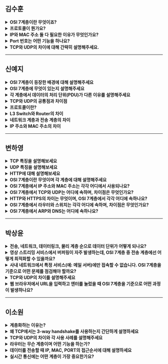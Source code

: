 ## 김수훈

<details>
<summary><b>OSI 7계층이란 무엇이죠?</b></summary>
<div markdown="1">
OSI 7계층은 국제표준화기구에서 데이터가 송수신되는 과정을 7개의 계층으로 나눠 정리한 것입니다. 1계층인 물리 계층부터 시작해, 데이터링크 계층, 네트워크 계층, 전송 계층, 세션 계층, 프레젠테이션 계층, 애플리케이션 계층으로 나뉘어 있습니다.

각 계층에 대해 간단하게 설명드리겠습니다.

1계층인 물리 계층은 데이터를 전기적 신호로, 혹은 전기적 신호를 데이터로 변환하는 과정이 이뤄집니다.

2계층인 데이터링크 계층은 네트워크 상에서 데이터가 송수신될 때 이동하는 각 노드들의 간 데이터의 신뢰성을 보장합니다.

3계층인 네트워크 계층은 데이터가 송수신되는 각 컴퓨터에 주소를 부여하고, 네트워크 상에서 데이터가 이동하는 경로를 설정합니다.

4계층인 전송 계층은 데이터가 도착한 엔드포인트 간의 데이터의 신뢰성을 보장합니다.

5계층인 세션 계층에서 두 엔드포인트 간의 연결이 이뤄진 후에,

6계층인 프레젠테이션 계층에서 데이터를 사용하기 위한 데이터 암호화 및 복호화, 압축 등의 작업이 이뤄집니다.

이 과정을 거쳐 7계층인 애플리케이션 계층에서 데이터를 사용할 수 있습니다.
</div>
</details>

<details>
<summary><b>프로토콜이 뭔가요?</b></summary>
<div markdown="1">
네트워크에서 송신자와 수신자가 데이터를 정확하게 주고받기 위해 정해진 약속이며 통신 방식, 데이터 형식, 오류 처리 방법 등을 포함하고 있습니다.

<details>
<summary><b>그럼 프로토콜이 왜 필요한가요?</b></summary>
<div markdown="1">
사람도 같은 언어를 사용해야 대화가 가능하듯, 네트워크에서도 공통된 규칙이 있어야 서로 데이터를 주고받을 수 있기 때문입니다.
</div>
</details>
</div>
</details>

<details>
<summary><b>IP와 MAC 주소 둘 다 필요한 이유가 무엇인가요?</b></summary>
<div markdown="1">
전 세계에서 유일한 값을 가지는 MAC 주소만을 이용해 통신을 할 수 있지만, 효율적인 통신을 하지 못하기 때문에 IP 주소와 MAC 주소를 둘 다 사용하는 것입니다. IP 주소는 엔드포인트의 집합을 나타냅니다. 따라서 각 노드를 지나면서 점차 좁은 범위의 주소로 제한할 수 있고, 매번 달라지는 IP 주소를 대신해 MAC 주소를 이용해 마지막 노드에서 엔드포인트를 찾아갈 수 있는 것입니다.
</div>
</details>

<details>
<summary><b>Port 번호는 어떤 기능을 하나요?</b></summary>
<div markdown="1">
포트 번호는 엔드포인트에 데이터가 도착했을 때 어떤 프로세스로 데이터를 전달해야 할지 결정짓습니다. 일반적으로 어떤 프로토콜을 이용하냐에 따라 포트 번호가 달라지며, 대표적인 프로토콜로 80번 포트를 사용하는 HTTP, 443번 포트를 사용하는 HTTPS 등이 있습니다.
</div>
</details>

<details>
<summary><b>TCP와 UDP의 차이에 대해 간략히 설명해주세요.</b></summary>
<div markdown="1">
TCP는 연결 지향형 프로토콜로 3-way handshake를 통해 연결을 설정한 후 데이터를 주고받습니다. 패킷 손실이 발생하면 재전송(ACK, Sequence Number)과 흐름 제어, 혼잡 제어를 통해 신뢰성을 보장합니다. 때문에 웹 브라우징, 이메일, 파일 전송과 같이 정확한 데이터 전달이 중요한 서비스에서 사용됩니다.

반면에 UDP는 비연결형 프로토콜로, 데이터 전송 전에 별도의 연결을 설정하지 않습니다. 패킷이 유실되더라도 재전송을 하지 않기 때문에 빠른 속도가 필요한 경우에 유리합니다.

실시간 스트리밍, 온라인 게임 등 지연 시간이 중요한 서비스에서 사용됩니다.

<details>
<summary><b>그렇다면 둘 중 무엇을 사용해야 할까요?</b></summary>
<div markdown="1">
사용하는 서비스의 특성에 따라 선택해야 합니다. 신뢰성이 중요한 경우 TCP, 속도가 중요한 경우 UDP를 사용합니다.
</div>
</details>
</div>
</details>

---

## 신예지

<details>
<summary><b>OSI 7계층이 등장한 배경에 대해 설명해주세요</b></summary>
<div markdown="1">
OSI 7계층은 국제 표준화 기구인 ISO에서 발표한 네트워크 통신 프로토콜을 표준화하기 위해 등장하였습니다. 네트워크의 구조에 대한 호환성을 향상시키고, 네트워크 간 통신 시스템을 통합하기 위해 등장한 표준화된 모델 중 하나가 OSI 7계층입니다.
</div>
</details>

<details>
<summary><b>OSI 7계층에 무엇이 있는지 설명해주세요</b></summary>
<div markdown="1">
OSI 7계층에는 물리 계층, 데이터 링크 계층, 네트워크 계층, 전송 계층, 세션 계층, 표현 계층, 응용 계층이 있습니다.
</div>
</details>

<details>
<summary><b>각 계층에서 데이터의 처리 단위(PDU)가 다른 이유를 설명해주세요</b></summary>
<div markdown="1">
각 계층에서 데이터의 처리 단위(PDU)가 다른 이유는 데이터 전송 과정에서 계층을 통과할 때마다 각 계층에서 사용하는 프로토콜 데이터 단위가 다르기 때문입니다.

- 물리 계층: 비트(bit)
- 데이터 링크 계층: 프레임(frame)
- 네트워크 계층: 패킷(packet)
- 전송 계층: 세그먼트(segment)
- 응용 계층: 메시지(message)
</div>
</details>

<details>
<summary><b>TCP와 UDP의 공통점과 차이점</b></summary>
<div markdown="1">
TCP와 UDP의 공통점은 둘 다 전송 계층에서 사용하는 프로토콜이라는 점입니다. TCP는 3-way handshake를 통해 신뢰성을 보장하지만 속도가 느린 반면, UDP는 신뢰성은 보장하지 않지만 속도가 빠릅니다.
</div>
</details>

<details>
<summary><b>프로토콜이란?</b></summary>
<div markdown="1">
프로토콜은 컴퓨터나 원거리 통신 장비 사이에서 메시지를 주고받는 양식과 규칙의 체계입니다. 대표적인 프로토콜로는 HTTP, HTTPS, SMTP 등이 있습니다.
</div>
</details>

<details>
<summary><b>L3 Switch와 Router의 차이</b></summary>
<div markdown="1">
L3 스위치와 라우터는 모두 네트워크 계층에서 동작하는 장비지만 목적과 성능에서 차이가 있습니다.

- **라우터**: 서로 다른 네트워크를 연결하고 WAN(Wide Area Network) 연결을 지원합니다. OSPF, BGP 같은 고급 라우팅 프로토콜을 사용하여 네트워크 간 최적의 경로를 찾습니다.
- **L3 스위치**: LAN(Local Area Network) 내에서 빠른 패킷 전달을 위해 설계되었습니다. 내부 네트워크에서 VLAN 간 라우팅을 수행하고, ASIC(하드웨어 가속) 기반으로 작동하기 때문에 속도가 빠릅니다.

라우터는 네트워크 간 연결, L3 스위치는 내부 네트워크에서 빠른 데이터 전송이 핵심 차이점입니다.
</div>
</details>

<details>
<summary><b>네트워크 계층과 전송 계층의 차이</b></summary>
<div markdown="1">
네트워크 계층은 IP 주소를 기반으로 패킷을 목적지까지 전달하는 역할을 합니다. 라우팅 기능을 수행하고 대표적인 프로토콜로는 IP(Internet Protocol)가 있습니다.

전송 계층은 송신자와 수신자 간의 신뢰성 있는 데이터 전송을 보장합니다. 대표적인 프로토콜로는 TCP와 UDP가 있으며, 포트 번호를 사용해 특정 애플리케이션과 데이터를 연결합니다.

쉽게 말해 네트워크 계층은 패킷의 목적지를 결정하고, 전송 계층은 패킷을 어떻게 전송할지 결정하는 역할을 합니다.
</div>
</details>

<details>
<summary><b>IP 주소와 MAC 주소의 차이</b></summary>
<div markdown="1">
IP 주소와 MAC 주소는 네트워크에서 각각 논리적 식별자와 물리적 식별자 역할을 합니다.

- **IP 주소**: 네트워크에서 장치의 논리적인 주소로 인터넷에 연결된 장치가 데이터를 송수신할 때 사용됩니다. IP 주소는 변경 가능하며 네트워크 환경에 따라 바뀔 수 있습니다.
- **MAC 주소**: 네트워크 카드에 고유하게 할당된 물리적 주소로 제조 과정에서 정해지며 변경할 수 없습니다. 장치 간 통신할 때 같은 네트워크 내에서는 MAC 주소를 사용하여 데이터를 전달합니다.
</div>
</details>

---

## 변하영

<details>
<summary><b>TCP 특징을 설명해보세요</b></summary>
<div markdown="1">
TCP는 연결 지향형 프로토콜로, 신뢰성을 보장합니다. 데이터를 보내기 전 3-way handshake로 연결을 설정하고, 재전송 기능이 있습니다. 또한 흐름제어, 혼잡제어를 통해 네트워크 과부하를 방지합니다. 이러한 특징 때문에 속도가 느린 편이라 신뢰성이 중요한 서비스인 HTTP, SMTP, FTP에 사용됩니다.
</div>
</details>

<details>
<summary><b>UDP 특징을 설명해보세요</b></summary>
<div markdown="1">
UDP는 비연결형 프로토콜로 속도가 중요한 경우에 사용됩니다. 연결 과정 없이 데이터를 바로 전송하기에 TCP보다 빠르지만 신뢰성은 보장되지 않습니다. 따라서 실시간 스트리밍, 온라인 게임, VoIP 등 빠른 전송이 필요한 서비스에서 많이 사용됩니다.
</div>
</details>

<details>
<summary><b>HTTP에 대해 설명해보세요</b></summary>
<div markdown="1">
HTTP는 웹에서 데이터를 주고 받는 프로토콜입니다. 클라이언트가 요청을 보내면 서버가 응답하는 요청/응답 방식을 따릅니다. 기본적으로 비연결형이지만 HTTP/1.1부터는 Keep-Alive 기능을 통해 연결을 유지할 수 있습니다. 또한 HTTP는 보안이 취약하기 때문에 HTTPS를 사용해 데이터를 암호화합니다. 웹사이트 접속, API 통신, 모바일 앱 데이터 교환 등에 널리 사용됩니다.
</div>
</details>

<details>
<summary><b>OSI 7계층이란 무엇이며 각 계층에 대해 설명해주세요</b></summary>
<div markdown="1">
  
OSI 7계층은 네트워크 통신을 7개의 계층으로 나눈 모델입니다.

1. **Physical Layer**: 단말과 단말 사이를 실제 물리적으로 연결하는 계층.
2. **Data Link Layer**: MAC 주소를 사용해 프레임을 전송하며, 오류 검출 수행.
3. **Network Layer**: IP 주소를 사용해 패킷을 목적지까지 라우팅.
4. **Transport Layer**: 포트 번호를 사용하여 수신된 데이터가 어느 응용프로그램에 전송될지 판독하고, 데이터를 전송.
5. **Session Layer**: 연결 설정 및 유지, 세션 관리 수행.
6. **Presentation Layer**: 데이터 인코딩, 암호화, 압축 등을 통해 알맞는 코드 및 형식으로 변환.
7. **Application Layer**: 사용자와 직접 상호작용하는 계층.
</div>
</details>

<details>
<summary><b>OSI 7계층에서 IP 주소와 MAC 주소는 각각 어디에서 사용되나요?</b></summary>
<div markdown="1">

- **MAC 주소** : 데이터 링크 계층(2계층)에서 사용되며, 장치의 고유 식별자로 LAN 내에서 통신할 때 사용됩니다. (예: 스위치)

- **IP 주소** : 네트워크 계층(3계층)에서 사용되며, 네트워크를 통해 패킷을 전송할 때 목적지를 식별하는 역할을 합니다. (예: 라우터)

즉, 같은 네트워크 내에서는 MAC 주소를 사용하지만, 네트워크 간 통신 시에는 IP 주소가 필요합니다.
</div>
</details>

<details>
<summary><b>OSI 7계층에서 TCP와 UDP는 어디에 속하며, 차이점은 무엇인가요?</b></summary>
<div markdown="1">
TCP와 UDP는 Transport Layer(4계층)에서 사용되는 프로토콜입니다.

- **TCP**: 연결 지향형이고 데이터 손실 방지를 위한 오류 제어 및 재전송 기능을 제공.
- **UDP**: 비연결형이고 오류 검출은 가능하지만 재전송 기능 없음.

TCP는 속도가 느리지만 신뢰성이 높아 신뢰성이 중요한 경우 사용되고, UDP는 신뢰성이 낮지만 속도가 빨라 속도가 중요한 경우 사용됩니다.
</div>
</details>

<details>
<summary><b>HTTP와 HTTPS의 차이는 무엇이며, OSI 7계층에서 각각 어디에 속하나요?</b></summary>
<div markdown="1">
HTTP와 HTTPS는 모두 Application Layer(7계층)에서 동작하는 프로토콜입니다.

- **HTTP**: 데이터를 평문으로 전송하는 프로토콜로, 보안에 취약.
- **HTTPS**: SSL/TLS 암호화를 적용하여 보안을 강화한 프로토콜. 인증서를 이용해 신뢰성 보장.
</div>
</details>

<details>
<summary><b>OSI 7계층에서 라우터와 스위치는 각각 어디에 속하며, 차이점은 무엇인가요?</b></summary>
<div markdown="1">

- **라우터** : 네트워크 계층(3계층)에서 동작하며, IP 주소를 기반으로 패킷을 다른 네트워크로 전달합니다. WAN과 같은 외부 네트워크 간 통신을 담당합니다.

- **스위치** : 데이터 링크 계층(2계층)에서 동작하며, MAC 주소를 기반으로 데이터를 전송합니다. LAN 내에서 장치 간 통신을 담당합니다.
</div>
</details>

<details>
<summary><b>OSI 7계층에서 ARP와 DNS는 어디에 속하나요?</b></summary>
<div markdown="1">
  
- **ARP(Address Resolution Protocol)**: 데이터 링크 계층(2계층)에서 IP 주소를 MAC 주소로 변환하는 프로토콜.
- **DNS(Domain Name System)**: 응용 계층(7계층)에서 도메인 주소를 IP 주소로 변환하는 역할 수행.
</div>
</details>

---

## 박상윤

<details>
<summary><b>전송, 네트워크, 데이터링크, 물리 계층 순으로 데이터 단위가 어떻게 되나요?</b></summary>
<div markdown="1">
세그먼트/데이터그램, 패킷, 프레임, 비트
</div>
</details>

<details>
<summary><b>영상 스트리밍 서비스에서 버퍼링이 자주 발생하는데, OSI 7계층 중 전송 계층에선 어떻게 최적화할 수 있을까요?</b></summary>
<div markdown="1">
전송 계층에서 UDP를 사용해서 빠른 데이터 전송을 통해 버퍼를 방지합니다.
</div>
</details>

<details>
<summary><b>사내 네트워크에서 특정 서비스(예: 메일 서버)에만 접속할 수 없습니다. OSI 7계층을 기준으로 어떤 문제를 점검해야 할까요?</b></summary>
<div markdown="1">
네트워크 계층을 기준으로 메일 서버의 IP가 정상적으로 할당되었는지 확인해야 합니다.
</div>
</details>

<details>
<summary><b>TCP와 UDP의 차이를 설명해주세요</b></summary>
<div markdown="1">
  
**TCP (Transmission Control Protocol)**

- 연결 지향적 프로토콜 (3-way handshake 필요)
- 신뢰성이 보장됨 (패킷 손실 시 재전송)
- 데이터의 순서 보장
- 속도는 상대적으로 느림

**UDP (User Datagram Protocol)**

- 비연결형 프로토콜 (Handshake 과정 없음)
- 신뢰성이 보장되지 않음 (패킷 손실 시 재전송 없음)
- 데이터 순서를 보장하지 않음
- 속도가 빠름
</div>
</details>

<details>
<summary><b>웹 브라우저에서 URL을 입력하고 엔터를 눌렀을 때 OSI 7계층을 기준으로 어떤 과정이 발생하나요?</b></summary>
<div markdown="1">
  
먼저 웹 브라우저에서는 URL 유효성을 판단하고, URL이 유효하지 않으면 웹 브라우저는 입력한 내용을 검색하게 됩니다. URL이 유효한 경우 DNS 서버에서 연결할 IP를 요청합니다. DNS 서버에서 IP 주소를 받으면 **3-way 핸드셰이킹**으로 TCP 통신을 연결하고, HTTP 요청을 보내 이에 대한 응답을 받고, 웹 페이지 화면을 출력합니다.
</div>
</details>

---

## 이소원

<details>
<summary><b>계층화하는 이유는?</b></summary>
<div markdown="1">
통신이 일어나는 과정을 단계별로 알 수 있고, 특정한 곳에 이상이 생기면 그 단계만 수정할 수 있기 때문입니다. 또한 여러 통신 방법을 정규화하기 위해 계층화가 이루어졌습니다. 하지만 대부분 TCP 4계층을 사용합니다.
</div>
</details>

<details>
<summary><b>왜 TCP에서는 3-way handshake를 사용하는지 간단하게 설명하세요</b></summary>
<div markdown="1">
3-way handshake는 TCP 프로토콜에서 정확한 전송을 보장하기 위해 두 호스트의 연결을 성립하는 과정입니다. 이를 통해 데이터를 전송하기 전에 상대방 컴퓨터와 사전에 세션을 수립할 수 있습니다.
</div>
</details>

<details>
<summary><b>TCP와 UDP의 차이와 각 사용 사례를 설명해주세요</b></summary>
<div markdown="1">
  
전송 계층에 속하며, TCP와 UDP 프로토콜을 통해 통신이 활성화됩니다.
- **TCP**: 연결을 확인하며 신뢰성을 보장합니다. 파일 전송이나 웹 서비스(HTTP, SMTP, FTP)에서 사용됩니다.
- **UDP**: 비연결형으로 실시간성이 중요한 서비스(음성 채팅, 스트리밍)에 사용됩니다.
</div>
</details>

<details>
<summary><b>라우터는 무슨 계층이며 어떤 기능을 하는가?</b></summary>
<div markdown="1">
라우터는 네트워크 계층(3계층)에 속하며, 데이터를 목적지까지 가장 안전하고 빠르게 전달하는 역할을 합니다. IP 주소를 기반으로 최적의 경로를 선택하고 패킷을 전달합니다.
</div>
</details>

<details>
<summary><b>데이터를 전송할 때 IP, MAC, PORT의 접근순서에 대해 설명하세요</b></summary>
<div markdown="1">
  
1. **IP 주소**: 송신지와 수신지의 네트워크 위치를 결정.
2. **MAC 주소**: 동일 네트워크 내에서 실제 데이터 전송을 수행.
3. **포트 번호**: 특정 애플리케이션을 식별하여 올바른 서비스로 전달.
</div>
</details>

<details>
<summary><b>실시간 통신에는 어떤 계층이 가장 중요한가요?</b></summary>
<div markdown="1">
실시간 통신에서는 전송 계층(4계층)이 가장 중요합니다. UDP를 사용하면 빠른 데이터 전송이 가능하며, TCP보다 속도가 빠르기 때문에 지연이 최소화됩니다.
</div>
</details>
